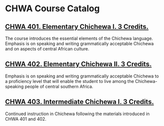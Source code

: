 # CHWA Course Catalog

## [CHWA 401. Elementary Chichewa I. 3 Credits.](./CHWA_401_Elementary_Chichewa_I)

The course introduces the essential elements of the Chichewa language. Emphasis is on speaking and writing grammatically acceptable Chichewa and on aspects of central African culture.

## [CHWA 402. Elementary Chichewa II. 3 Credits.](./CHWA_402_Elementary_Chichewa_II)

Emphasis is on speaking and writing grammatically acceptable Chichewa to a proficiency level that will enable the student to live among the Chichewa-speaking people of central southern Africa.

## [CHWA 403. Intermediate Chichewa I. 3 Credits.](./CHWA_403_Intermediate_Chichewa_I)

Continued instruction in Chichewa following the materials introduced in CHWA 401 and 402.

